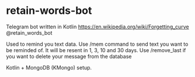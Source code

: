 # retain-words-bot
Telegram bot written in Kotlin
https://en.wikipedia.org/wiki/Forgetting_curve
@retain_words_bot

Used to remind you text data.
Use /mem command to send text you want to be reminded of. It will be resent in 1, 3, 10 and 30 days.
Use /remove_last if you want to delete your message from the database

Kotlin + MongoDB (KMongo) setup.
